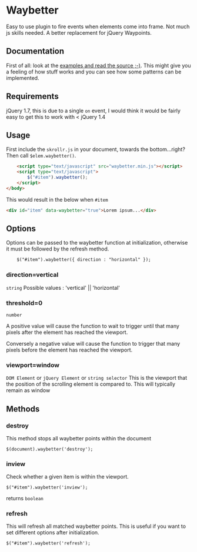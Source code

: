 Waybetter
=========

Easy to use plugin to fire events when elements come into frame. Not much js skills needed. A better replacement for jQuery Waypoints.


Documentation
-------------

First of all: look at the [examples and read the source ;-)](https://github.com/Prinzhorn/skrollr/tree/master/examples). This might give you a feeling of how stuff works and you can see how some patterns can be implemented.

Requirements 
------------

jQuery 1.7, this is due to a single `on` event, I would think it would be fairly easy to get this to work with < jQuery 1.4


Usage
------

First include the `skrollr.js` in your document, towards the bottom...right? Then call `$elem.waybetter()`.

```html
	<script type="text/javascript" src="waybetter.min.js"></script>
	<script type="text/javascript">
		$("#item").waybetter();
	</script>
</body>
```

This would result in the below when `#item`

```html
<div id="item" data-waybetter="true">Lorem ipsum...</div>
```


Options
-----

Options can be passed to the waybetter function at initialization, otherwise it must be followed by the refresh method.

```html
	$("#item").waybetter({ direction : "horizontal" });
```

### direction=vertical

`string` Possible values : 'vertical' || 'horizontal'


### threshold=0

`number`

A positive value will cause the function to wait to trigger until that many pixels after the element has reached the viewport.

Conversely a negative value will cause the function to trigger that many pixels before the element has reached the viewport.


### viewport=window

`DOM Element` or `jQuery Element` or `string selector` This is the viewport that the position of the scrolling element is compared to. This will typically remain as window



Methods
-----

### destroy

This method stops all waybetter points within the document

`$(document).waybetter('destroy');`


### inview

Check whether a given item is within the viewport.  

`$("#item").waybetter('inview');`

returns `boolean`


### refresh

This will refresh all matched waybetter points. This is useful if you want to set different options after initialization.  

`$("#item").waybetter('refresh');`

